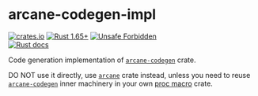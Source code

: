 arcane-codegen-impl
===================

[![crates.io](https://img.shields.io/crates/v/arcane-codegen-impl.svg "crates.io")](https://crates.io/crates/arcane-codegen-impl)
[![Rust 1.65+](https://img.shields.io/badge/rustc-1.65+-lightgray.svg "Rust 1.65+")](https://blog.rust-lang.org/2022/11/03/Rust-1.65.0.html)
[![Unsafe Forbidden](https://img.shields.io/badge/unsafe-forbidden-success.svg "Unsafe forbidden")](https://github.com/rust-secure-code/safety-dance)  
[![Rust docs](https://docs.rs/arcane-codegen-impl/badge.svg "Rust docs")](https://docs.rs/arcane-codegen-impl)

Code generation implementation of [`arcane-codegen`] crate.

DO NOT use it directly, use [`arcane`] crate instead, unless you need to reuse [`arcane-codegen`] inner machinery in your own [proc macro][1] crate.




[`arcane`]: https://docs.rs/arcane
[`arcane-codegen`]: https://docs.rs/arcane-codegen

[1]: https://doc.rust-lang.org/reference/procedural-macros.html
